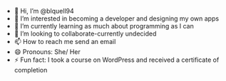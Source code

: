 - 👋 Hi, I’m @blquell94
- 👀 I’m interested in becoming a developer and designing my own apps
- 🌱 I’m currently learning as much about programming as I can
- 💞️ I’m looking to collaborate-currently undecided
- 📫 How to reach me send an email
- 😄 Pronouns: She/ Her
- ⚡ Fun fact: I took a course on WordPress and received a certificate of completion

<!---
blquell94/blquell94 is a ✨ special ✨ repository because its `README.md` (this file) appears on your GitHub profile.
You can click the Preview link to take a look at your changes.
--->
